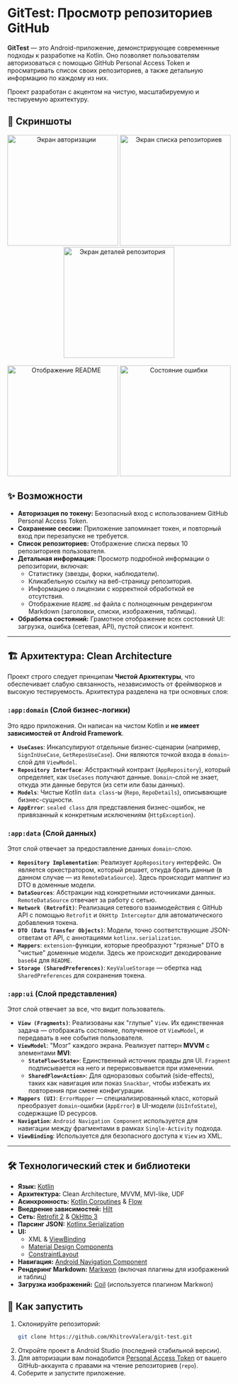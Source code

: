 # GitTest: Просмотр репозиториев GitHub

**GitTest** — это Android-приложение, демонстрирующее современные подходы к разработке на Kotlin. Оно позволяет пользователям авторизоваться с помощью GitHub Personal Access Token и просматривать список своих репозиториев, а также детальную информацию по каждому из них.

Проект разработан с акцентом на чистую, масштабируемую и тестируемую архитектуру.

## 📱 Скриншоты

<p align="center">
  <img src="https://github.com/user-attachments/assets/8b305c8e-b484-414f-838d-ae7ecfeebe84" width="250" alt="Экран авторизации">
  <img src="https://github.com/user-attachments/assets/f198533a-6c3d-4d70-aed6-cc0b0562eb75" width="250" alt="Экран списка репозиториев">
  <img src="https://github.com/user-attachments/assets/e06b672b-4685-45d7-a62a-6cc43545f635" width="250" alt="Экран деталей репозитория">
  <br><br>
  <img src="https://github.com/user-attachments/assets/12c67c45-8126-47a6-ba1e-0ab841f9d222" width="250" alt="Отображение README">
  <img src="https://github.com/user-attachments/assets/e06b672b-4685-45d7-a62a-6cc43545f635" width="250" alt="Состояние ошибки">
</p>

## ✨ Возможности

-   **Авторизация по токену:** Безопасный вход с использованием GitHub Personal Access Token.
-   **Сохранение сессии:** Приложение запоминает токен, и повторный вход при перезапуске не требуется.
-   **Список репозиториев:** Отображение списка первых 10 репозиториев пользователя.
-   **Детальная информация:** Просмотр подробной информации о репозитории, включая:
    -   Статистику (звезды, форки, наблюдатели).
    -   Кликабельную ссылку на веб-страницу репозитория.
    -   Информацию о лицензии с корректной обработкой ее отсутствия.
    -   Отображение `README.md` файла с полноценным рендерингом Markdown (заголовки, списки, изображения, таблицы).
-   **Обработка состояний:** Грамотное отображение всех состояний UI: загрузка, ошибка (сетевая, API), пустой список и контент.

---

## 🏗 Архитектура: Clean Architecture

Проект строго следует принципам **Чистой Архитектуры**, что обеспечивает слабую связанность, независимость от фреймворков и высокую тестируемость. Архитектура разделена на три основных слоя:

###  `:app:domain` (Слой бизнес-логики)
Это ядро приложения. Он написан на чистом Kotlin и **не имеет зависимостей от Android Framework**.
-   **`UseCases`**: Инкапсулируют отдельные бизнес-сценарии (например, `SignInUseCase`, `GetReposUseCase`). Они являются точкой входа в `domain`-слой для `ViewModel`.
-   **`Repository Interface`**: Абстрактный контракт (`AppRepository`), который определяет, как `UseCases` получают данные. `Domain`-слой не знает, откуда эти данные берутся (из сети или базы данных).
-   **`Models`**: Чистые Kotlin `data class`-ы (`Repo`, `RepoDetails`), описывающие бизнес-сущности.
-   **`AppError`**: `sealed class` для представления бизнес-ошибок, не привязанный к конкретным исключениям (`HttpException`).

### `:app:data` (Слой данных)
Этот слой отвечает за предоставление данных `domain`-слою.
-   **`Repository Implementation`**: Реализует `AppRepository` интерфейс. Он является оркестратором, который решает, откуда брать данные (в данном случае — из `RemoteDataSource`). Здесь происходит маппинг из DTO в доменные модели.
-   **`DataSources`**: Абстракции над конкретными источниками данных. `RemoteDataSource` отвечает за работу с сетью.
-   **`Network (Retrofit)`**: Реализация сетевого взаимодействия с GitHub API с помощью `Retrofit` и `OkHttp Interceptor` для автоматического добавления токена.
-   **`DTO (Data Transfer Objects)`**: Модели, точно соответствующие JSON-ответам от API, с аннотациями `kotlinx.serialization`.
-   **`Mappers`**: `extension`-функции, которые преобразуют "грязные" DTO в "чистые" доменные модели. Здесь же происходит декодирование `base64` для `README`.
-   **`Storage (SharedPreferences)`**: `KeyValueStorage` — обертка над `SharedPreferences` для сохранения токена.

### `:app:ui` (Слой представления)
Этот слой отвечает за все, что видит пользователь.
-   **`View (Fragments)`**: Реализованы как "глупые" `View`. Их единственная задача — отображать состояние, полученное от `ViewModel`, и передавать в нее события пользователя.
-   **`ViewModel`**: "Мозг" каждого экрана. Реализует паттерн **MVVM** с элементами **MVI**:
    -   **`StateFlow<State>`**: Единственный источник правды для UI. `Fragment` подписывается на него и перерисовывается при изменении.
    -   **`SharedFlow<Action>`**: Для одноразовых событий (side-effects), таких как навигация или показ `Snackbar`, чтобы избежать их повторения при смене конфигурации.
-   **`Mappers (UI)`**: `ErrorMapper` — специализированный класс, который преобразует `domain`-ошибки (`AppError`) в UI-модели (`UiInfoState`), содержащие ID ресурсов.
-   **`Navigation`**: `Android Navigation Component` используется для навигации между фрагментами в рамках `Single-Activity` подхода.
-   **`ViewBinding`**: Используется для безопасного доступа к `View` из XML.

---

## 🛠 Технологический стек и библиотеки

-   **Язык:** [Kotlin](https://kotlinlang.org/)
-   **Архитектура:** Clean Architecture, MVVM, MVI-like, UDF
-   **Асинхронность:** [Kotlin Coroutines](https://kotlinlang.org/docs/coroutines-overview.html) & [Flow](https://developer.android.com/kotlin/flow)
-   **Внедрение зависимостей:** [Hilt](https://developer.android.com/training/dependency-injection/hilt-android)
-   **Сеть:** [Retrofit 2](https://square.github.io/retrofit/) & [OkHttp 3](https://square.github.io/okhttp/)
-   **Парсинг JSON:** [Kotlinx.Serialization](https://github.com/Kotlin/kotlinx.serialization)
-   **UI:**
    -   XML & [ViewBinding](https://developer.android.com/topic/libraries/view-binding)
    -   [Material Design Components](https://material.io/develop/android/docs/getting-started)
    -   [ConstraintLayout](https://developer.android.com/reference/androidx/constraintlayout/widget/ConstraintLayout)
-   **Навигация:** [Android Navigation Component](https://developer.android.com/guide/navigation)
-   **Рендеринг Markdown:** [Markwon](https://github.com/noties/Markwon) (включая плагины для изображений и таблиц)
-   **Загрузка изображений:** [Coil](https://coil-kt.github.io/coil/) (используется плагином Markwon)

## 🚀 Как запустить

1.  Склонируйте репозиторий:
    ```bash
    git clone https://github.com/KhitrovValera/git-test.git
    ```
2.  Откройте проект в Android Studio (последней стабильной версии).
3.  Для авторизации вам понадобится [Personal Access Token](https://docs.github.com/en/authentication/keeping-your-account-and-data-secure/managing-your-personal-access-tokens) от вашего GitHub-аккаунта с правами на чтение репозиториев (`repo`).
4.  Соберите и запустите приложение.
